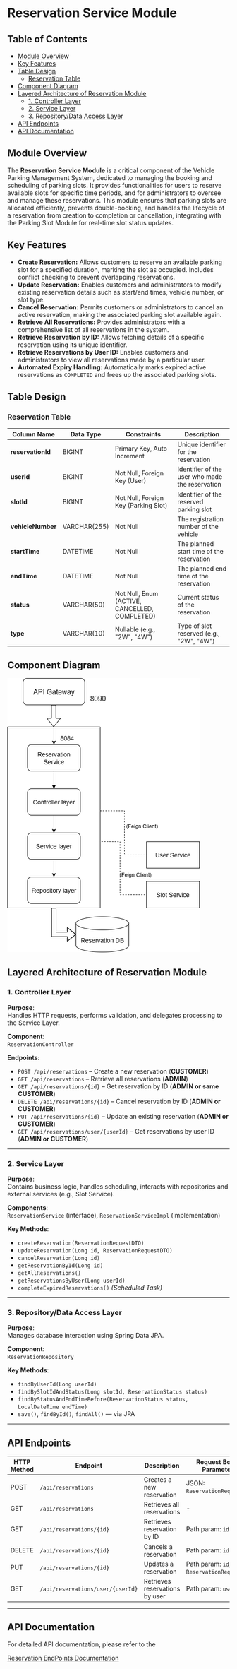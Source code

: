 # Reservation Service Module

## Table of Contents
- [Module Overview](#module-overview)
- [Key Features](#key-features)
- [Table Design](#table-design)
  - [Reservation Table](#reservation-table)
- [Component Diagram](#component-diagram)
- [Layered Architecture of Reservation Module](#layered-architecture-of-reservation-module)
  - [1. Controller Layer](#1-controller-layer)
  - [2. Service Layer](#2-service-layer)
  - [3. Repository/Data Access Layer](#3-repositorydata-access-layer)
- [API Endpoints](#api-endpoints)
- [API Documentation](#api-documentation)

## Module Overview
The **Reservation Service Module** is a critical component of the Vehicle Parking Management System, dedicated to managing the booking and scheduling of parking slots. It provides functionalities for users to reserve available slots for specific time periods, and for administrators to oversee and manage these reservations. This module ensures that parking slots are allocated efficiently, prevents double-booking, and handles the lifecycle of a reservation from creation to completion or cancellation, integrating with the Parking Slot Module for real-time slot status updates.

## Key Features
- **Create Reservation:** Allows customers to reserve an available parking slot for a specified duration, marking the slot as occupied. Includes conflict checking to prevent overlapping reservations.
- **Update Reservation:** Enables customers and administrators to modify existing reservation details such as start/end times, vehicle number, or slot type.
- **Cancel Reservation:** Permits customers or administrators to cancel an active reservation, making the associated parking slot available again.
- **Retrieve All Reservations:** Provides administrators with a comprehensive list of all reservations in the system.
- **Retrieve Reservation by ID:** Allows fetching details of a specific reservation using its unique identifier.
- **Retrieve Reservations by User ID:** Enables customers and administrators to view all reservations made by a particular user.
- **Automated Expiry Handling:** Automatically marks expired active reservations as `COMPLETED` and frees up the associated parking slots.

## Table Design

### Reservation Table
| Column Name      | Data Type     | Constraints                        | Description                                     |
|------------------|---------------|------------------------------------|-------------------------------------------------|
| **reservationId**| BIGINT        | Primary Key, Auto Increment        | Unique identifier for the reservation           |
| **userId** | BIGINT        | Not Null, Foreign Key (User)       | Identifier of the user who made the reservation |
| **slotId** | BIGINT        | Not Null, Foreign Key (Parking Slot) | Identifier of the reserved parking slot         |
| **vehicleNumber**| VARCHAR(255)  | Not Null                           | The registration number of the vehicle          |
| **startTime** | DATETIME      | Not Null                           | The planned start time of the reservation       |
| **endTime** | DATETIME      | Not Null                           | The planned end time of the reservation         |
| **status** | VARCHAR(50)   | Not Null, Enum (ACTIVE, CANCELLED, COMPLETED) | Current status of the reservation          |
| **type** | VARCHAR(10)   | Nullable (e.g., "2W", "4W")        | Type of slot reserved (e.g., "2W", "4W")        |

## Component Diagram

![Reservation_component](../assets/images/Reservation_component.png)

## Layered Architecture of Reservation Module 

### 1. Controller Layer

**Purpose**:  
Handles HTTP requests, performs validation, and delegates processing to the Service Layer.

**Component**:  
`ReservationController`

**Endpoints**:
- `POST /api/reservations` – Create a new reservation (**CUSTOMER**)
- `GET /api/reservations` – Retrieve all reservations (**ADMIN**)
- `GET /api/reservations/{id}` – Get reservation by ID (**ADMIN or same CUSTOMER**)
- `DELETE /api/reservations/{id}` – Cancel reservation by ID (**ADMIN or CUSTOMER**)
- `PUT /api/reservations/{id}` – Update an existing reservation (**ADMIN or CUSTOMER**)
- `GET /api/reservations/user/{userId}` – Get reservations by user ID (**ADMIN or CUSTOMER**)

---

### 2. Service Layer

**Purpose**:  
Contains business logic, handles scheduling, interacts with repositories and external services (e.g., Slot Service).

**Components**:  
`ReservationService` (interface), `ReservationServiceImpl` (implementation)

**Key Methods**:
- `createReservation(ReservationRequestDTO)`
- `updateReservation(Long id, ReservationRequestDTO)`
- `cancelReservation(Long id)`
- `getReservationById(Long id)`
- `getAllReservations()`
- `getReservationsByUser(Long userId)`
- `completeExpiredReservations()` *(Scheduled Task)*

---

### 3. Repository/Data Access Layer

**Purpose**:  
Manages database interaction using Spring Data JPA.

**Component**:  
`ReservationRepository`

**Key Methods**:
- `findByUserId(Long userId)`
- `findBySlotIdAndStatus(Long slotId, ReservationStatus status)`
- `findByStatusAndEndTimeBefore(ReservationStatus status, LocalDateTime endTime)`
- `save()`, `findById()`, `findAll()` — via JPA

---

## API Endpoints

| HTTP Method | Endpoint                            | Description                                      | Request Body / Parameters                            | Access Roles     |
|-------------|--------------------------------------|--------------------------------------------------|------------------------------------------------------|------------------|
| POST        | `/api/reservations`                | Creates a new reservation                        | JSON: `ReservationRequestDTO`                        | CUSTOMER         |
| GET         | `/api/reservations`                | Retrieves all reservations                       | -                                                    | ADMIN            |
| GET         | `/api/reservations/{id}`           | Retrieves reservation by ID                      | Path param: `id`                                     | ADMIN, CUSTOMER  |
| DELETE      | `/api/reservations/{id}`           | Cancels a reservation                            | Path param: `id`                                     | ADMIN, CUSTOMER  |
| PUT         | `/api/reservations/{id}`           | Updates a reservation                            | Path param: `id`, JSON: `ReservationRequestDTO`      | ADMIN, CUSTOMER  |
| GET         | `/api/reservations/user/{userId}`  | Retrieves reservations by user                   | Path param: `userId`                                 | ADMIN, CUSTOMER  |

---

## API Documentation

For detailed API documentation, please refer to the 

[Reservation EndPoints Documentation](https://github.com/Nikitha-Kapparapu/VPMS/blob/main/reservation-service/Reservation%20Endpoints.md)

